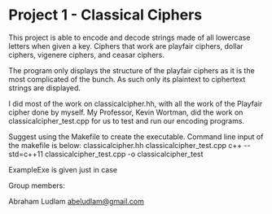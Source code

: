 # Project 1 - Classical Ciphers
This project is able to encode and decode strings made of all lowercase letters when given a key. Ciphers that work are playfair ciphers, dollar ciphers, vigenere ciphers, and ceasar ciphers.

The program only displays the structure of the playfair ciphers as it is the most complicated of the bunch. As such only its plaintext to ciphertext strings are displayed.

I did most of the work on classicalcipher.hh, with all the work of the Playfair cipher done by myself.
My Professor, Kevin Wortman, did the work on classicalcipher_test.cpp for us to test and run our encoding programs.

Suggest using the Makefile to create the executable. Command line input of the makefile is below:
 classicalcipher.hh classicalcipher_test.cpp
	c++ --std=c++11 classicalcipher_test.cpp -o classicalcipher_test
  
 ExampleExe is given just in case

Group members:

Abraham Ludlam abeludlam@gmail.com
